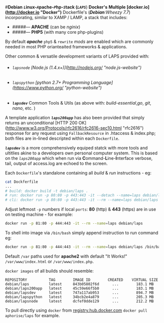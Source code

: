 #__Debian__ __*``L``*__inux-__*``A``*__pache-__*``P``*__hp-__*``S``*__tack (__*``LAPS``*__) __Docker's__
**Multiple** **[docker.io](http://docker.io \"Docker\")** Dockerfile's (_**Debian**:Wheezy 7.7_) incorporating, similar to XAMP / LAMP, a stack that includes:
- #####— **APACHE** (can be _nginix_)
- #####— **PHP5** (with many core php-plugins)

By default **_apache_** ``php5`` & ``rewrite`` _mods_ are enabled which are commonly needed in most PHP orianteaited frameworks & applications. 

Other common & versatile development variants of LAPS provided with:
- ###### _``lapsnode``_ [Node.js (1.4.x+)](http://nodejs.org/ \"node.js-website\")
- ###### _``lapspython``_ [python 2.7+ Programming Language](https://www.python.org/ \"python-website\")
- __*``lapsdev``*__ Common Tools &  Utils (as above with: _build-essential_,_go_, _git_, _nano_, etc. ) 

A template application *__``laps200app``__* has also been provided that simply returns an unconditional [HTTP 200 OK](http://www.w3.org/Protocols/rfc2616/rfc2616-sec10.html \"rfc2616\") response for any request using ```FallbackResource``` in .htaccess & index.php; both files are in-lined descripted within each ```Dockerfile```. 

*__``lapsdev``__* is a more comprehensively equiped statck with more tools and ultitlies akine to a developers own personal computer system. This is based on the _``laps200app``_ which when run via **C**ommand-**L**ine-**I**nterface verbose, tail, output of access.log are echoed to the screen. 

Each ``Dockerfile``'s standalone containing all _build_ & _run_ instructions - eg:
```sh
cat Dockferfile
...
# build: docker build -t debian/laps .
# run: docker run -p 80:80 -p 443:443 -it --detach --name=laps debian/laps
# cli: docker run -p 80:80 -p 443:443 -it --rm --name=laps debian/laps
```
Adjust leftmost ``-p`` numbers if local ``ports``: **80** (http) & **443** (https) are in use on testing machine - for example:
```sh
docker run -p 81:80 -p 444:443 -it --rm --name=laps debian/laps
```
To shell into image via ``/bin/bash`` simply append instruction to run command eg: 
```sh
docker run -p 81:80 -p 444:443 -it --rm --name=laps debian/laps /bin/bash
```
Default ``/var`` paths used for __apache2__ with default "It Works!" ``/var/www/index.html`` or ``/var/www/index.php``.

``docker images`` of all builds should resemble:
```
REPOSITORY          TAG        IMAGE ID        CREATED    VIRTUAL SIZE
debian/laps         latest     843b05802f6d      ...        183.1 MB
debian/laps200app   latest     45c59e66f5b0      ...        183.1 MB
debian/lapsdev      latest     747a117ab953      ...        894.7 MB
debian/lapspython   latest     34bcb2e4a879      ...        205.3 MB
debian/lapsnode     latest     dcfef0dde129      ...        212.2 MB
```
To pull directly using ``docker`` from  [registry.hub.docker.com](https://registry.hub.docker.com/u/aphorise/debian-laps/ "registry.hub.docker.com") ``docker pull aphorise/laps`` for example. 
